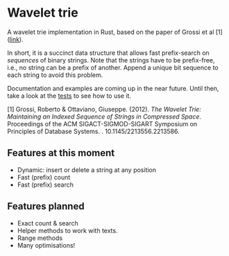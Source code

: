 # Wavelet trie

A wavelet trie implementation in Rust, based on the paper of Grossi et al [1] ([link](https://arxiv.org/abs/1204.3581)).

In short, it is a succinct data structure that allows fast prefix-search on _sequences_ of binary strings.
Note that the strings have to be prefix-free, i.e., no string can be a prefix of another. Append a unique bit sequence
to each string to avoid this problem. 

Documentation and examples are coming up in the near future. Until then, take a look at
the [tests](https://github.com/ghsnd/wavelet-trie/blob/master/src/wavelet_trie/tests.rs) to see how to use it.

[1] Grossi, Roberto & Ottaviano, Giuseppe. (2012). _The Wavelet Trie: Maintaining an Indexed Sequence of Strings in
Compressed Space_. Proceedings of the ACM SIGACT-SIGMOD-SIGART Symposium on Principles of Database Systems. . 10.1145/2213556.2213586.

## Features at this moment
* Dynamic: insert or delete a string at any position
* Fast (prefix) count
* Fast (prefix) search

## Features planned
* Exact count & search
* Helper methods to work with texts.
* Range methods
* Many optimisations!
